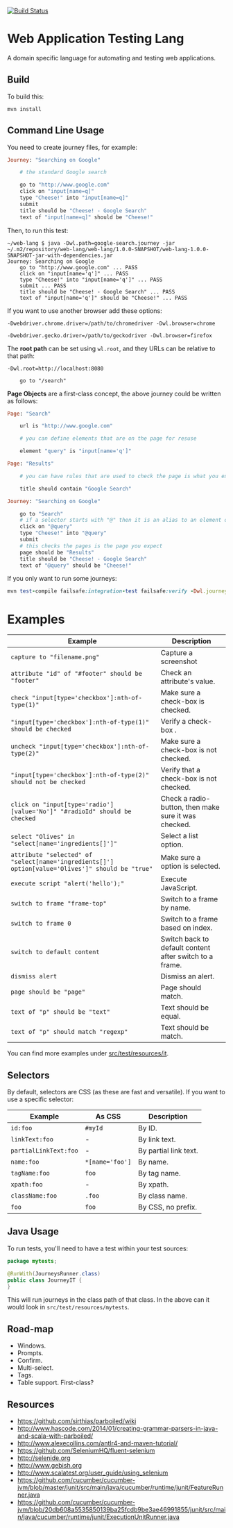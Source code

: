 [![Build Status](https://travis-ci.org/alexec/web-lang.svg?branch=master)](https://travis-ci.org/alexec/web-lang)
# Web Application Testing Lang

A domain specific language for automating and testing web applications.

## Build

To build this:

~~~shell
mvn install
~~~

## Command Line Usage

You need to create journey files, for example:

~~~ruby
Journey: "Searching on Google"

    # the standard Google search

    go to "http://www.google.com"
    click on "input[name=q]"
    type "Cheese!" into "input[name=q]"
    submit
    title should be "Cheese! - Google Search"
    text of "input[name=q]" should be "Cheese!"
~~~

Then, to run this test:

~~~shell
~/web-lang $ java -Dwl.path=google-search.journey -jar ~/.m2/repository/web-lang/web-lang/1.0.0-SNAPSHOT/web-lang-1.0.0-SNAPSHOT-jar-with-dependencies.jar
Journey: Searching on Google
	go to "http://www.google.com" ... PASS
	click on "input[name='q']" ... PASS
	type "Cheese!" into "input[name='q']" ... PASS
	submit ... PASS
	title should be "Cheese! - Google Search" ... PASS
	text of "input[name='q']" should be "Cheese!" ... PASS
~~~

If you want to use another browser add these options:

~~~
-Dwebdriver.chrome.driver=/path/to/chromedriver -Dwl.browser=chrome
~~~

~~~
-Dwebdriver.gecko.driver=/path/to/geckodriver -Dwl.browser=firefox
~~~

The **root path** can be set using `wl.root`, and they URLs can be relative to that path:

~~~
-Dwl.root=http://localhost:8080
~~~

~~~shell
    go to "/search" 
~~~


**Page Objects** are a first-class concept, the above journey could be written as follows:

~~~ruby
Page: "Search"

    url is "http://www.google.com"

    # you can define elements that are on the page for resuse

    element "query" is "input[name='q']"

Page: "Results"

    # you can have rules that are used to check the page is what you expect

    title should contain "Google Search"

Journey: "Searching on Google"

    go to "Search"
    # if a selector starts with "@" then it is an alias to an element on the current page
    click on "@query"
    type "Cheese!" into "@query"
    submit
    # this checks the pages is the page you expect
    page should be "Results"
    title should be "Cheese! - Google Search"
    text of "@query" should be "Cheese!"
~~~

If you only want to run some journeys:

~~~ruby
mvn test-compile failsafe:integration-test failsafe:verify -Dwl.journey=radio
~~~

# Examples

| Example                                                                                          | Description                                             |
|--------------------------------------------------------------------------------------------------|---------------------------------------------------------|
| `capture to "filename.png"`                                                                      | Capture a screenshot                                    |
| `attribute "id" of "#footer" should be "footer"`                                                 | Check an attribute's value.                             |
| `check "input[type='checkbox']:nth-of-type(1)"`                                                  | Make sure a check-box is checked.                       |
| `"input[type='checkbox']:nth-of-type(1)" should be checked`                                      | Verify a check-box .                                    |
| `uncheck "input[type='checkbox']:nth-of-type(2)"`                                                | Make sure a check-box is not checked.                   |
| `"input[type='checkbox']:nth-of-type(2)" should not be checked`                                  | Verify that a check-box is not checked.                 |
| `click on "input[type='radio'][value='No']" "#radioId" should be checked`                        | Check a radio-button, then make sure it was checked.    |
| `select "Olives" in "select[name='ingredients[]']"`                                              | Select a list option.                                   |
| `attribute "selected" of "select[name='ingredients[]'] option[value='Olives']" should be "true"` | Make sure a option is selected.                         |
| `execute script "alert('hello');"`                                                               | Execute JavaScript.                                     |
| `switch to frame "frame-top"`                                                                    | Switch to a frame by name.                              |
| `switch to frame 0`                                                                              | Switch to a frame based on index.                       |
| `switch to default content`                                                                      | Switch back to default content after switch to a frame. |
| `dismiss alert`                                                                                  | Dismiss an alert.                                       |
| `page should be "page"`                                                                          | Page should match.                                      |
| `text of "p" should be "text"`                                                                   | Text should be equal.                                   |
| `text of "p" should match "regexp"`                                                              | Text should be match.                                   |

You can find more examples under [src/test/resources/it](src/test/resources/it).

## Selectors

By default, selectors are CSS (as these are fast and versatile). If you want to use a specific selector:

| Example               | As CSS             | Description           |
|-----------------------|--------------------|-----------------------|
| `id:foo`              | `#myId`            | By ID.                |
| `linkText:foo`        | -                  | By link text.         |
| `partialLinkText:foo` | -                  | By partial link text. |
| `name:foo`            | `*[name='foo']`    | By name.              |
| `tagName:foo`         | `foo`              | By tag name.          |
| `xpath:foo`           | -                  | By xpath.             |
| `className:foo`       | `.foo`             | By class name.        |
| `foo`                 | `foo`              | By CSS, no prefix.    |

## Java Usage

To run tests, you'll need to have a test within your test sources:

~~~java
package mytests;

@RunWith(JourneysRunner.class)
public class JourneyIT {
}
~~~

This will run journeys in the class path of that class. In the above can it would look in `src/test/resources/mytests`.


## Road-map

* Windows.
* Prompts.
* Confirm.
* Multi-select.
* Tags.
* Table support. First-class?

## Resources

* https://github.com/sirthias/parboiled/wiki
* http://www.hascode.com/2014/01/creating-grammar-parsers-in-java-and-scala-with-parboiled/
* http://www.alexecollins.com/antlr4-and-maven-tutorial/
* https://github.com/SeleniumHQ/fluent-selenium
* http://selenide.org
* http://www.gebish.org
* http://www.scalatest.org/user_guide/using_selenium
* https://github.com/cucumber/cucumber-jvm/blob/master/junit/src/main/java/cucumber/runtime/junit/FeatureRunner.java
* https://github.com/cucumber/cucumber-jvm/blob/20db608a5535850139ba25fcdb9be3ae46991855/junit/src/main/java/cucumber/runtime/junit/ExecutionUnitRunner.java
